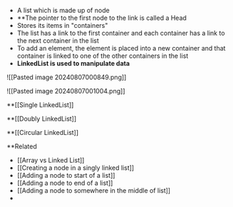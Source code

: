 - A list which is made up of node
- **The pointer to the first node to the link is called a Head
- Stores its items in "containers"
- The list has a link to the first container and each container has a link to the next container in the list
- To add an element, the element is placed into a new container and that container is linked to one of the other containers in the list
- **LinkedList is used to manipulate data**

![[Pasted image 20240807000849.png]]

![[Pasted image 20240807001004.png]]

**[[Single LinkedList]]

**[[Doubly LinkedList]]

**[[Circular LinkedList]]

**Related
- [[Array vs Linked List]]
- [[Creating a node in a singly linked list]]
- [[Adding a node to start of a list]]
- [[Adding a node to end of a list]]
- [[Adding a node to somewhere in the middle of list]]
- 